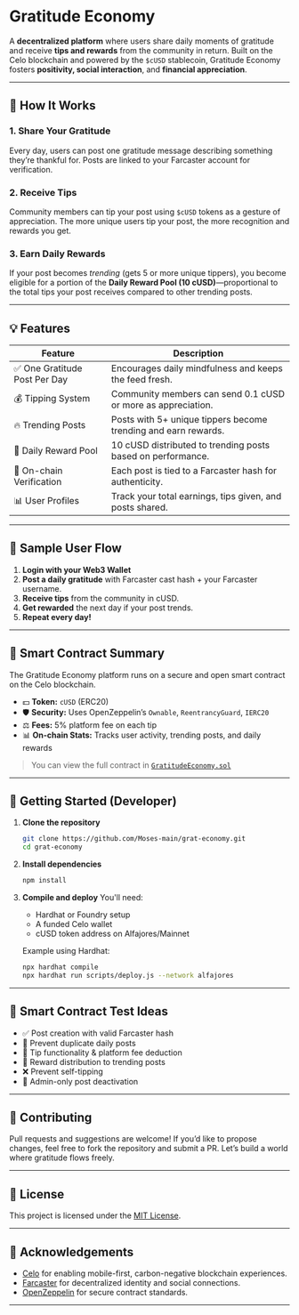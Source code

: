 

# Gratitude Economy

A **decentralized platform** where users share daily moments of gratitude and receive **tips and rewards** from the community in return. Built on the Celo blockchain and powered by the `$cUSD` stablecoin, Gratitude Economy fosters **positivity, social interaction**, and **financial appreciation**.

---

## 🌟 How It Works

### 1. **Share Your Gratitude**

Every day, users can post one gratitude message describing something they’re thankful for. Posts are linked to your Farcaster account for verification.

### 2. **Receive Tips**

Community members can tip your post using `$cUSD` tokens as a gesture of appreciation. The more unique users tip your post, the more recognition and rewards you get.

### 3. **Earn Daily Rewards**

If your post becomes *trending* (gets 5 or more unique tippers), you become eligible for a portion of the **Daily Reward Pool (10 cUSD)**—proportional to the total tips your post receives compared to other trending posts.

---

## 💡 Features

| Feature                      | Description                                                    |
| ---------------------------- | -------------------------------------------------------------- |
| ✅ One Gratitude Post Per Day | Encourages daily mindfulness and keeps the feed fresh.         |
| 💰 Tipping System            | Community members can send 0.1 cUSD or more as appreciation.   |
| 🔥 Trending Posts            | Posts with 5+ unique tippers become trending and earn rewards. |
| 📅 Daily Reward Pool         | 10 cUSD distributed to trending posts based on performance.    |
| 🔐 On-chain Verification     | Each post is tied to a Farcaster hash for authenticity.        |
| 📊 User Profiles             | Track your total earnings, tips given, and posts shared.       |

---

## 📸 Sample User Flow

1. **Login with your Web3 Wallet**
2. **Post a daily gratitude** with Farcaster cast hash + your Farcaster username.
3. **Receive tips** from the community in cUSD.
4. **Get rewarded** the next day if your post trends.
5. **Repeat every day!**

---

## 🔗 Smart Contract Summary

The Gratitude Economy platform runs on a secure and open smart contract on the Celo blockchain.

* 💵 **Token:** `cUSD` (ERC20)
* 🛡️ **Security:** Uses OpenZeppelin’s `Ownable`, `ReentrancyGuard`, `IERC20`
* ⚖️ **Fees:** 5% platform fee on each tip
* 📊 **On-chain Stats:** Tracks user activity, trending posts, and daily rewards

> You can view the full contract in [`GratitudeEconomy.sol`](./contracts/GratitudeEconomy.sol)

---

## 🚀 Getting Started (Developer)

1. **Clone the repository**

   ```bash
   git clone https://github.com/Moses-main/grat-economy.git
   cd grat-economy
   ```

2. **Install dependencies**

   ```bash
   npm install
   ```

3. **Compile and deploy**
   You'll need:

   * Hardhat or Foundry setup
   * A funded Celo wallet
   * cUSD token address on Alfajores/Mainnet

   Example using Hardhat:

   ```bash
   npx hardhat compile
   npx hardhat run scripts/deploy.js --network alfajores
   ```

---

## 🧪 Smart Contract Test Ideas

* ✅ Post creation with valid Farcaster hash
* 🔁 Prevent duplicate daily posts
* 💸 Tip functionality & platform fee deduction
* 🚀 Reward distribution to trending posts
* ❌ Prevent self-tipping
* 🔐 Admin-only post deactivation

---

## 🤝 Contributing

Pull requests and suggestions are welcome! If you’d like to propose changes, feel free to fork the repository and submit a PR. Let’s build a world where gratitude flows freely.

---

## 📘 License

This project is licensed under the [MIT License](./LICENSE).

---

## 🙌 Acknowledgements

* [Celo](https://celo.org/) for enabling mobile-first, carbon-negative blockchain experiences.
* [Farcaster](https://farcaster.xyz) for decentralized identity and social connections.
* [OpenZeppelin](https://docs.openzeppelin.com/) for secure contract standards.

---
